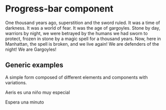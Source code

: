 # Progress-bar component

One thousand years ago, superstition and the sword ruled. It was a time of darkness. It was a world of fear. It was the age of gargoyles. Stone by day, warriors by night, we were betrayed by the humans we had sworn to protect, frozen in stone by a magic spell for a thousand years. Now, here in Manhattan, the spell is broken, and we live again! We are defenders of the night! We are Gargoyles!



## Generic examples

A simple form composed of different elements and components with variations.

<div class="c-code">
    <div class="c-menu__container">
        <div class="c-menu__content">
          <p>Aeris es una niño muy especial</p>
          <p>Espera una minuto</p>
        </div>
    </div>
</div>